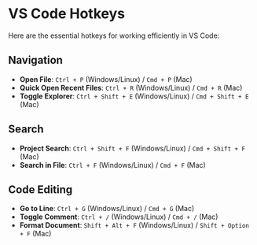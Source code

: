 # VS Code Hotkeys

Here are the essential hotkeys for working efficiently in VS Code:

## Navigation

- **Open File**: `Ctrl + P` (Windows/Linux) / `Cmd + P` (Mac)
- **Quick Open Recent Files**: `Ctrl + R` (Windows/Linux) / `Cmd + R` (Mac)
- **Toggle Explorer**: `Ctrl + Shift + E` (Windows/Linux) / `Cmd + Shift + E` (Mac)

## Search

- **Project Search**: `Ctrl + Shift + F` (Windows/Linux) / `Cmd + Shift + F` (Mac)
- **Search in File**: `Ctrl + F` (Windows/Linux) / `Cmd + F` (Mac)

## Code Editing

- **Go to Line**: `Ctrl + G` (Windows/Linux) / `Cmd + G` (Mac)
- **Toggle Comment**: `Ctrl + /` (Windows/Linux) / `Cmd + /` (Mac)
- **Format Document**: `Shift + Alt + F` (Windows/Linux) / `Shift + Option + F` (Mac)
